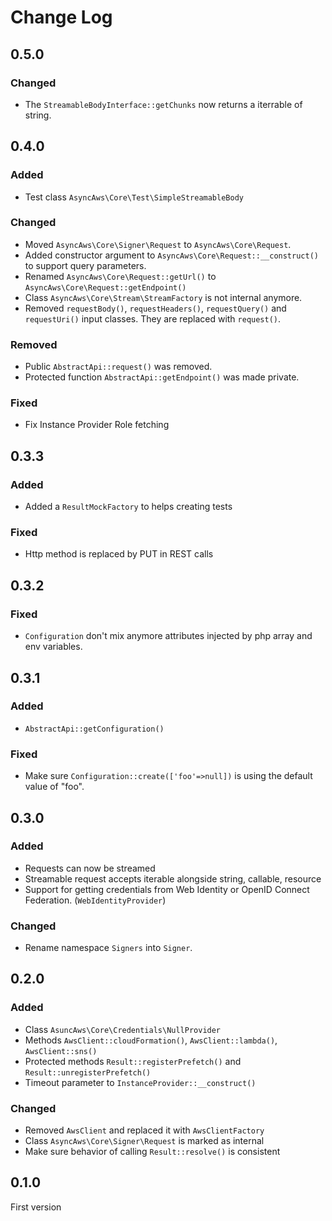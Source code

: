 # Change Log

## 0.5.0

### Changed

- The `StreamableBodyInterface::getChunks` now returns a iterrable of string.

## 0.4.0

### Added

- Test class `AsyncAws\Core\Test\SimpleStreamableBody`

### Changed

- Moved `AsyncAws\Core\Signer\Request` to `AsyncAws\Core\Request`.
- Added constructor argument to  `AsyncAws\Core\Request::__construct()` to support query parameters.
- Renamed `AsyncAws\Core\Request::getUrl()` to `AsyncAws\Core\Request::getEndpoint()`
- Class `AsyncAws\Core\Stream\StreamFactory` is not internal anymore.
- Removed `requestBody()`, `requestHeaders()`, `requestQuery()` and `requestUri()` input classes. They are replaced with `request()`.

### Removed

- Public `AbstractApi::request()` was removed.
- Protected function `AbstractApi::getEndpoint()` was made private.

### Fixed

- Fix Instance Provider Role fetching

## 0.3.3

### Added

- Added a `ResultMockFactory` to helps creating tests

### Fixed

- Http method is replaced by PUT in REST calls

## 0.3.2

### Fixed

- `Configuration` don't mix anymore attributes injected by php array and env variables.

## 0.3.1

### Added

- `AbstractApi::getConfiguration()`

### Fixed

- Make sure `Configuration::create(['foo'=>null])` is using the default value of "foo".

## 0.3.0

### Added

- Requests can now be streamed
- Streamable request accepts iterable alongside string, callable, resource
- Support for getting credentials from Web Identity or OpenID Connect Federation. (`WebIdentityProvider`)

### Changed

- Rename namespace `Signers` into `Signer`.

## 0.2.0

### Added

- Class `AsuncAws\Core\Credentials\NullProvider`
- Methods `AwsClient::cloudFormation()`, `AwsClient::lambda()`, `AwsClient::sns()`
- Protected methods `Result::registerPrefetch()` and `Result::unregisterPrefetch()`
- Timeout parameter to `InstanceProvider::__construct()`

### Changed

- Removed `AwsClient` and replaced it with `AwsClientFactory`
- Class `AsyncAws\Core\Signer\Request` is marked as internal
- Make sure behavior of calling `Result::resolve()` is consistent

## 0.1.0

First version
